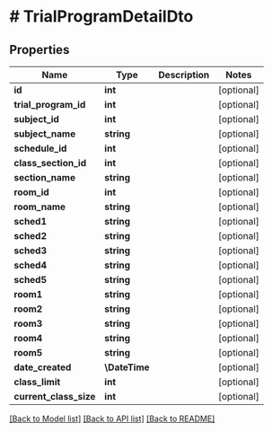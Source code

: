 # # TrialProgramDetailDto

## Properties

Name | Type | Description | Notes
------------ | ------------- | ------------- | -------------
**id** | **int** |  | [optional]
**trial_program_id** | **int** |  | [optional]
**subject_id** | **int** |  | [optional]
**subject_name** | **string** |  | [optional]
**schedule_id** | **int** |  | [optional]
**class_section_id** | **int** |  | [optional]
**section_name** | **string** |  | [optional]
**room_id** | **int** |  | [optional]
**room_name** | **string** |  | [optional]
**sched1** | **string** |  | [optional]
**sched2** | **string** |  | [optional]
**sched3** | **string** |  | [optional]
**sched4** | **string** |  | [optional]
**sched5** | **string** |  | [optional]
**room1** | **string** |  | [optional]
**room2** | **string** |  | [optional]
**room3** | **string** |  | [optional]
**room4** | **string** |  | [optional]
**room5** | **string** |  | [optional]
**date_created** | **\DateTime** |  | [optional]
**class_limit** | **int** |  | [optional]
**current_class_size** | **int** |  | [optional]

[[Back to Model list]](../../README.md#models) [[Back to API list]](../../README.md#endpoints) [[Back to README]](../../README.md)
